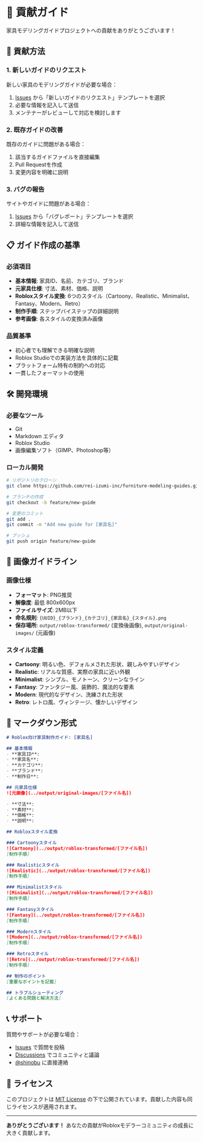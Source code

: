 # 🤝 貢献ガイド

家具モデリングガイドプロジェクトへの貢献をありがとうございます！

## 📝 貢献方法

### 1. 新しいガイドのリクエスト

新しい家具のモデリングガイドが必要な場合：

1. [Issues](../../issues/new/choose) から「新しいガイドのリクエスト」テンプレートを選択
2. 必要な情報を記入して送信
3. メンテナーがレビューして対応を検討します

### 2. 既存ガイドの改善

既存のガイドに問題がある場合：

1. 該当するガイドファイルを直接編集
2. Pull Requestを作成
3. 変更内容を明確に説明

### 3. バグの報告

サイトやガイドに問題がある場合：

1. [Issues](../../issues/new/choose) から「バグレポート」テンプレートを選択
2. 詳細な情報を記入して送信

## 📋 ガイド作成の基準

### 必須項目

- **基本情報**: 家具ID、名前、カテゴリ、ブランド
- **元家具仕様**: 寸法、素材、価格、説明
- **Robloxスタイル変換**: 6つのスタイル（Cartoony、Realistic、Minimalist、Fantasy、Modern、Retro）
- **制作手順**: ステップバイステップの詳細説明
- **参考画像**: 各スタイルの変換済み画像

### 品質基準

- 初心者でも理解できる明確な説明
- Roblox Studioでの実装方法を具体的に記載
- プラットフォーム特有の制約への対応
- 一貫したフォーマットの使用

## 🛠️ 開発環境

### 必要なツール

- Git
- Markdown エディタ
- Roblox Studio
- 画像編集ソフト（GIMP、Photoshop等）

### ローカル開発

```bash
# リポジトリのクローン
git clone https://github.com/rei-izumi-inc/furniture-modeling-guides.git

# ブランチの作成
git checkout -b feature/new-guide

# 変更のコミット
git add .
git commit -m "Add new guide for [家具名]"

# プッシュ
git push origin feature/new-guide
```

## 🎨 画像ガイドライン

### 画像仕様

- **フォーマット**: PNG推奨
- **解像度**: 最低 800x600px
- **ファイルサイズ**: 2MB以下
- **命名規則**: `{UUID}_{ブランド}_{カテゴリ}_{家具名}_{スタイル}.png`
- **保存場所**: `output/roblox-transformed/` (変換後画像), `output/original-images/` (元画像)

### スタイル定義

- **Cartoony**: 明るい色、デフォルメされた形状、親しみやすいデザイン
- **Realistic**: リアルな質感、実際の家具に近い外観
- **Minimalist**: シンプル、モノトーン、クリーンなライン
- **Fantasy**: ファンタジー風、装飾的、魔法的な要素
- **Modern**: 現代的なデザイン、洗練された形状
- **Retro**: レトロ風、ヴィンテージ、懐かしいデザイン

## 📖 マークダウン形式

```markdown
# Roblox向け家具制作ガイド: [家具名]

## 基本情報
- **家具ID**: 
- **家具名**: 
- **カテゴリ**: 
- **ブランド**: 
- **制作日**: 

## 元家具仕様
![元画像](../output/original-images/[ファイル名])

- **寸法**: 
- **素材**: 
- **価格**: 
- **説明**: 

## Robloxスタイル変換

### Cartoonyスタイル
![Cartoony](../output/roblox-transformed/[ファイル名])
[制作手順]

### Realisticスタイル
![Realistic](../output/roblox-transformed/[ファイル名])
[制作手順]

### Minimalistスタイル
![Minimalist](../output/roblox-transformed/[ファイル名])
[制作手順]

### Fantasyスタイル
![Fantasy](../output/roblox-transformed/[ファイル名])
[制作手順]

### Modernスタイル
![Modern](../output/roblox-transformed/[ファイル名])
[制作手順]

### Retroスタイル
![Retro](../output/roblox-transformed/[ファイル名])
[制作手順]

## 制作のポイント
[重要なポイントを記載]

## トラブルシューティング
[よくある問題と解決方法]
```

## 📞 サポート

質問やサポートが必要な場合：

- [Issues](../../issues) で質問を投稿
- [Discussions](../../discussions) でコミュニティと議論
- [@shinobu](https://github.com/shinobu) に直接連絡

## 📄 ライセンス

このプロジェクトは [MIT License](LICENSE) の下で公開されています。貢献した内容も同じライセンスが適用されます。

---

**ありがとうございます！** あなたの貢献がRobloxモデラーコミュニティの成長に大きく貢献します。
